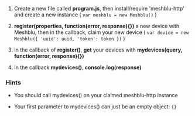 1) Create a new file called **program.js**, then install/require 'meshblu-http'
  and create a new instance ( `var meshblu = new Meshblu()` )

2) **register(properties, function(error, response){})** a new device with Meshblu, then in the
  callback, claim your new device ( `var device = new Meshblu({ 'uuid': uuid, 'token': token })` )

3) In the callback of **register()**, **get** your devices with **mydevices(query, function(error, response){})**

4) In the callback **mydevices()**, **console.log(response)**

### Hints

 - You should call mydevices() on your claimed meshblu-http instance

- Your first parameter to mydevices() can just be an empty object: `{}`
